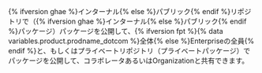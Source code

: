 {% ifversion ghae %}インターナル{% else %}パブリック{% endif %}リポジトリで（{% ifversion ghae %}インターナル{% else %}パブリック{% endif %}パッケージ）パッケージを公開して、{% ifversion fpt %}{% data variables.product.prodname_dotcom %}全体{% else %}Enterpriseの全員{% endif %}と、もしくはプライベートリポジトリ（プライベートパッケージ）でパッケージを公開して、コラボレータあるいはOrganizationと共有できます。
